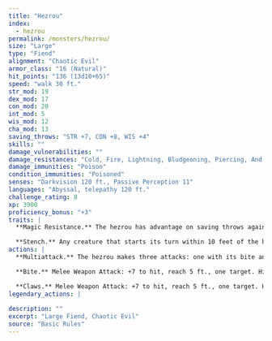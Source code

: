 ```yaml
---
title: "Hezrou"
index:
  - hezrou
permalink: /monsters/hezrou/
size: "Large"
type: "Fiend"
alignment: "Chaotic Evil"
armor_class: "16 (Natural)"
hit_points: "136 (13d10+65)"
speed: "walk 30 ft."
str_mod: 19
dex_mod: 17
con_mod: 20
int_mod: 5
wis_mod: 12
cha_mod: 13
saving_throws: "STR +7, CON +8, WIS +4"
skills: ""
damage_vulnerabilities: ""
damage_resistances: "Cold, Fire, Lightning, Bludgeoning, Piercing, And Slashing From Nonmagical Weapons"
damage_immunities: "Poison"
condition_immunities: "Poisoned"
senses: "Darkvision 120 ft., Passive Perception 11"
languages: "Abyssal, telepathy 120 ft."
challenge_rating: 8
xp: 3900
proficiency_bonus: "+3"
traits: |
  **Magic Resistance.** The hezrou has advantage on saving throws against spells and other magical effects.

  **Stench.** Any creature that starts its turn within 10 feet of the hezrou must succeed on a DC 14 Constitution saving throw or be poisoned until the start of its next turn. On a successful saving throw, the creature is immune to the hezrou's stench for 24 hours.
actions: |
  **Multiattack.** The hezrou makes three attacks: one with its bite and two with its claws.

  **Bite.** Melee Weapon Attack: +7 to hit, reach 5 ft., one target. Hit: 15 (2d10 + 4) piercing damage.

  **Claws.** Melee Weapon Attack: +7 to hit, reach 5 ft., one target. Hit: 11 (2d6 + 4) slashing damage.  
legendary_actions: |
  
description: ""
excerpt: "Large Fiend, Chaotic Evil"
source: "Basic Rules"
---
```

